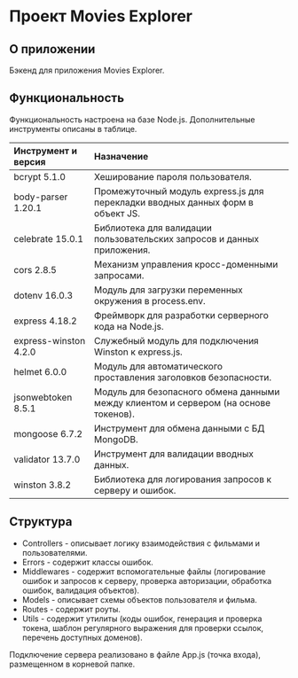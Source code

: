 # Проект Movies Explorer

## О приложении
Бэкенд для приложения Movies Explorer.

## Функциональность 
Функциональность настроена на базе Node.js. Дополнительные инструменты описаны в таблице. 

| Инструмент и версия   | Назначение                                                                           |
| :-------------------- | :----------------------------------------------------------------------------------- |
| bcrypt 5.1.0          | Хеширование пароля пользователя.                                                     |
| body-parser 1.20.1    | Промежуточный модуль express.js для перекладки вводных данных форм в объект JS.      |
| celebrate 15.0.1      | Библиотека для валидации пользовательских запросов и данных приложения.              |
| cors 2.8.5            | Механизм управления кросс-доменными запросами.                                       |
| dotenv 16.0.3         | Модуль для загрузки переменных окружения в process.env.                              |
| express 4.18.2        | Фреймворк для разработки серверного кода на Node.js.                                 |
| express-winston 4.2.0 | Служебный модуль для подключения Winston к express.js.                               |
| helmet 6.0.0          | Модуль для автоматического проставления заголовков безопасности.                     |
| jsonwebtoken 8.5.1    | Модуль для безопасного обмена данными между клиентом и сервером (на основе токенов). |
| mongoose 6.7.2        | Инструмент для обмена данными с БД MongoDB.                                          |
| validator 13.7.0      | Инструмент для валидации вводных данных.                                             |
| winston 3.8.2         | Библиотека для логирования запросов к серверу и ошибок.                              |

## Структура
* Controllers - описывает логику взаимодействия с фильмами и пользователями. 
* Errors - содержит классы ошибок. 
* Middlewares - содержит вспомогательные файлы (логирование ошибок и запросов к серверу, проверка авторизации, обработка ошибок, валидация объектов).
* Models - описывает схемы объектов пользователя и фильма. 
* Routes - содержит роуты. 
* Utils - содержит утилиты (коды ошибок, генерация и проверка токена, шаблон регулярного выражения для проверки ссылок, перечень доступных доменов).

Подключение сервера реализовано в файле App.js (точка входа), размещенном в корневой папке.
